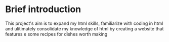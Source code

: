 # Brief introduction

This project's aim is to expand my html skills, familiarize with coding 
in html and ulitimately consolidate my knowledge of html by creating a 
website that features e some recipes for dishes worth making 

